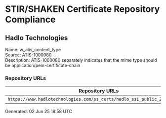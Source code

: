 # STIR/SHAKEN Certificate Repository Compliance

## Hadlo Technologies

Name: w_atis_content_type\
Source: ATIS-1000080\
Description: ATIS-1000080 separately indicates that the mime type should be application/pem-certificate-chain
### Repository URLs

| Repository URLs | Not After |  Problems | Link |
|-----------------|-----------|-----------|------|
| `https://www.hadlotechnologies.com/ss_certs/hadlo_ssi_public_20231113.crt` | 12&#160;Nov&#160;24&#160;23:27&#160;UTC | true | [view](../../REPOS/0c55deaa332879cc12fac1908acfd948d3138fab/README.md) |


Generated: 02 Jun 25 18:58 UTC